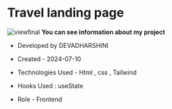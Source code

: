# Travel landing page
![viewfinal](https://github.com/DevadharshiniMuruganandham/CODSOFT)
**You can see information about my project**



- Developed by DEVADHARSHINI

- Created - 2024-07-10

- Technologies Used - Html , css , Tailwind

- Hooks Used : useState 

- Role - Frontend


